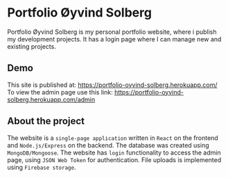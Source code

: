 # Portfolio Øyvind Solberg

Portfolio Øyvind Solberg is my personal portfolio website, where i publish my development projects.
It has a login page where I can manage new and existing projects.

## Demo

This site is published at: https://portfolio-oyvind-solberg.herokuapp.com/
<br />
To view the admin page use this link: https://portfolio-oyvind-solberg.herokuapp.com/admin

## About the project

The website is a `single-page application` written in `React` on the frontend and `Node.js/Express` on the backend. The database was created using `MongoDB/Mongoose`. The website has `login` functionality to access the admin page, using `JSON Web Token` for authentication. File uploads is implemented using `Firebase storage`.
